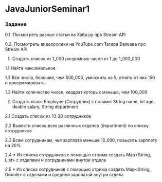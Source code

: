 # JavaJuniorSeminar1

### Задание

0.1. Посмотреть разные статьи на Хабр.ру про Stream API

0.2. Посмотреть видеоролики на YouTube.com Тагира Валеева про Stream API


1. Создать список из 1_000 рандомных чисел от 1 до 1_000_000
   
1.1 Найти максимальное

1.2 Все числа, большие, чем 500_000, умножить на 5, отнять от них 150 и просуммировать

1.3 Найти количество чисел, квадрат которых меньше, чем 100_000


2. Создать класс Employee (Сотрудник) с полями: String name, int age, double salary, String department
   
2.1 Создать список из 10-20 сотрудников

2.2 Вывести список всех различных отделов (department) по списку сотрудников

2.3 Всем сотрудникам, чья зарплата меньше 10_000, повысить зарплату на 20%

2.4 * Из списка сотрудников с помощью стрима создать Map<String, List<Employee>> с отделами и сотрудниками внутри отдела

2.5 * Из списка сотрудников с помощью стрима создать Map<String, Double> с отделами и средней зарплатой внутри отдела

